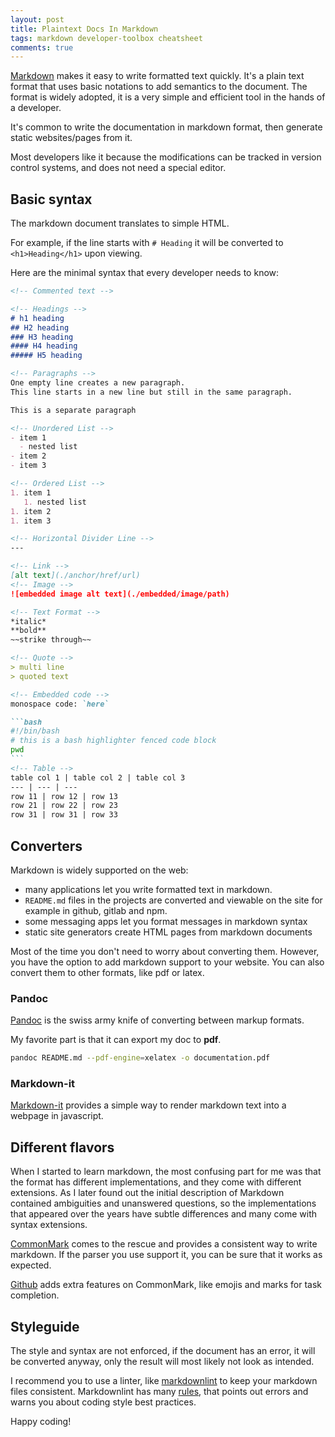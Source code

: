 ```yaml
---
layout: post
title: Plaintext Docs In Markdown
tags: markdown developer-toolbox cheatsheet
comments: true
---
```


[Markdown](https://www.markdownguide.org/) makes it easy to write formatted text quickly.
It's a plain text format that uses basic notations to add semantics to the document.
The format is widely adopted, it is a very simple and efficient tool in the hands of a developer.

It's common to write the documentation in markdown format, then generate static websites/pages from it.

Most developers like it because the modifications can be tracked in version control systems, and does not need a special editor.

## Basic syntax

The markdown document translates to simple HTML.

For example, if the line starts with `# Heading` it will be converted to `<h1>Heading</h1>` upon viewing.

Here are the minimal syntax that every developer needs to know:

````markdown
<!-- Commented text -->

<!-- Headings -->
# h1 heading
## H2 heading
### H3 heading
#### H4 heading
##### H5 heading

<!-- Paragraphs -->
One empty line creates a new paragraph.
This line starts in a new line but still in the same paragraph.

This is a separate paragraph

<!-- Unordered List -->
- item 1
  - nested list
- item 2
- item 3

<!-- Ordered List -->
1. item 1
   1. nested list
1. item 2
1. item 3

<!-- Horizontal Divider Line -->
---

<!-- Link -->
[alt text](./anchor/href/url)
<!-- Image -->
![embedded image alt text](./embedded/image/path)

<!-- Text Format -->
*italic*
**bold**
~~strike through~~

<!-- Quote -->
> multi line
> quoted text

<!-- Embedded code -->
monospace code: `here`

```bash
#!/bin/bash
# this is a bash highlighter fenced code block
pwd
```
<!-- Table -->
table col 1 | table col 2 | table col 3
--- | --- | ---
row 11 | row 12 | row 13
row 21 | row 22 | row 23
row 31 | row 31 | row 33
````

## Converters

Markdown is widely supported on the web:

- many applications let you write formatted text in markdown.
- `README.md` files in the projects are converted and viewable on the site for example in github, gitlab and npm.
- some messaging apps let you format messages in markdown syntax
- static site generators create HTML pages from markdown documents

Most of the time you don't need to worry about converting them. However, you have the option to add markdown support to your website. You can also convert them to other formats, like pdf or latex.

### Pandoc

[Pandoc](https://pandoc.org/) is the swiss army knife of converting between markup formats.

My favorite part is that it can export my doc to **pdf**.

```bash
pandoc README.md --pdf-engine=xelatex -o documentation.pdf
```

### Markdown-it

[Markdown-it](https://github.com/markdown-it/markdown-it) provides a simple way to render markdown text into a webpage in javascript.

## Different flavors

When I started to learn markdown, the most confusing part for me was that the format has different implementations, and they come with different extensions. As I later found out the initial description of Markdown contained ambiguities and unanswered questions, so the implementations that appeared over the years have subtle differences and many come with syntax extensions.

[CommonMark](https://commonmark.org/) comes to the rescue and provides a consistent way to write markdown. If the parser you use support it, you can be sure that it works as expected.

[Github](https://guides.github.com/features/mastering-markdown/#GitHub-flavored-markdown) adds extra features on CommonMark, like emojis and marks for task completion.

## Styleguide

The style and syntax are not enforced, if the document has an error, it will be converted anyway, only the result will most likely not look as intended.

I recommend you to use a linter, like [markdownlint](https://github.com/DavidAnson/markdownlint) to keep your markdown files consistent.
Markdownlint has many [rules](https://github.com/DavidAnson/markdownlint/blob/main/doc/Rules.md), that points out errors and warns you about coding style best practices.

Happy coding!
